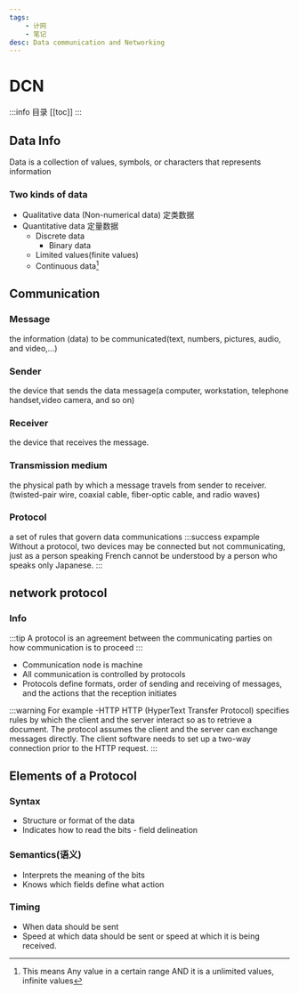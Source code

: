 ```yaml
---
tags: 
    - 计网
    - 笔记
desc: Data communication and Networking
---
```


# DCN

:::info 目录
[[toc]]
:::

## Data Info
Data is a collection of values, symbols, or characters that 
represents information
### Two kinds of data
- Qualitative data (Non-numerical data) 定类数据
- Quantitative data 定量数据
  - Discrete data
    - Binary data 
  - Limited values(finite values)
  - Continuous data[^1]

[^1]: This means Any value in a certain range AND it is a unlimited values, infinite values 

## Communication
### Message
the information (data) to be communicated(text, numbers, pictures, audio, and video,...)
### Sender
the device that sends the data message(a computer, workstation, telephone handset,video camera, and so on)
### Receiver
the device that receives the message.
### Transmission medium
the physical path by which a message travels from sender to receiver.
(twisted-pair wire, coaxial cable, fiber-optic cable, and radio waves)

### Protocol
a set of rules that govern data communications
:::success expample
Without a protocol, two devices may be connected but not communicating, just as a person speaking French cannot be understood by a person who speaks only Japanese.
:::

## network protocol
### Info
:::tip
A protocol is an agreement between the communicating parties on how communication is to proceed
:::

- Communication node is machine
- All communication is controlled by protocols 
- Protocols define formats, order of sending and receiving of messages, and the actions that the reception initiates

:::warning For example -HTTP
HTTP (HyperText Transfer Protocol) specifies rules by which the client and the server interact so as to retrieve a document.
The protocol assumes the client and the server can exchange messages directly.
The client software needs to set up a two-way connection prior to the HTTP request.
:::

## Elements of a Protocol

### Syntax
- Structure or format of the data
- Indicates how to read the bits - field delineation
### Semantics(语义)
- Interprets the meaning of the bits
- Knows which fields define what action
### Timing
- When data should be sent
- Speed at which data should be sent or speed at which it is being received.
